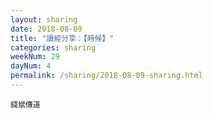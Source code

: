 ```yaml
---
layout: sharing
date: 2018-08-09
title: "讀經分享：【時候】"
categories: sharing
weekNum: 29
dayNum: 4
permalink: /sharing/2018-08-09-sharing.html
---
```



`錢斌傳道`
